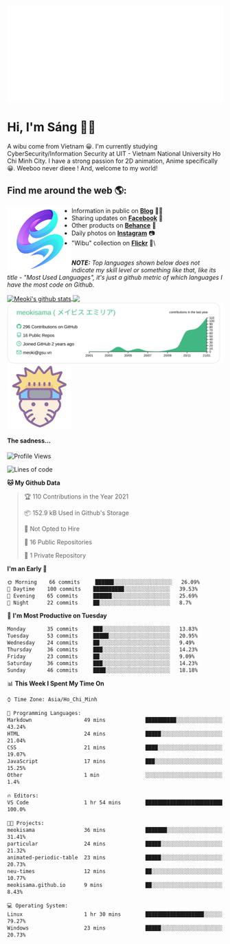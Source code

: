 <p align="center">
<a href="https://meokisama.github.io">
    <img src="effect.svg"/>
</a>
</p>

# Hi, I'm Sáng 👋🏾
A wibu come from Vietnam 😀. I'm currently studying CyberSecurity/Information Security at UIT - Vietnam National University Ho Chi Minh City. I have a strong passion for 2D animation, Anime specifically 😀. Weeboo never dieee ! And, welcome to my world!


## Find me around the web 🌎:
<a href="https://facebook.com/slytherinnn/"><img align="left" width="150" height="150" src="https://github.com/meokisama/meokisama/blob/master/image/2750554.png"> </a>
- Information in public on <a href="https://meokisama.github.io/">__Blog__</a> ✍🏾
- Sharing updates on <a href="https://facebook.com/slytherinnn/">__Facebook__</a> 💼
- Other products on <a href="https://www.behance.net/meokisama">__Behance__</a> 🏓
- Daily photos on <a href="https://www.instagram.com/hi.im.meoki/">__Instagram__</a> 📷
- "Wibu" collection on <a href="https://www.flickr.com/photos/meokisama/albums">__Flickr__</a> 👾\
##
___NOTE:___ _Top languages shown below does not indicate my skill level or something like that, like its title - "Most Used Languages", it's just a github metric of which languages I have the most code on Github._


<a href="https://github.com/meokisama">
  <img align="center" src="https://github-readme-stats.vercel.app/api?username=meokisama&show_icons=true&include_all_commits=true&theme=vue" alt="Meoki's github stats" />
</a>
<a href="https://github.com/meokisama">
  <img align="center" src="https://github-readme-stats.vercel.app/api/top-langs/?username=meokisama&layout=compact&theme=vue&langs_count=10" />
</a>

<div style="overflow: hidden;justify-content:space-around;">
  <img align="center" src="https://raw.githubusercontent.com/meokisama/meokisama/master/profile-summary-card-output/vue/0-profile-details.svg"/>
  <img align="center" src="image/favicon.png" width="150">
</div>

#### The sadness...

<!--START_SECTION:waka-->
![Profile Views](http://img.shields.io/badge/Profile%20Views-0-blue)

![Lines of code](https://img.shields.io/badge/From%20Hello%20World%20I%27ve%20Written-642615%20lines%20of%20code-blue)

**🐱 My Github Data** 

> 🏆 110 Contributions in the Year 2021
 > 
> 📦 152.9 kB Used in Github's Storage 
 > 
> 🚫 Not Opted to Hire
 > 
> 📜 16 Public Repositories 
 > 
> 🔑 1 Private Repository 
 > 
**I'm an Early 🐤** 

```text
🌞 Morning    66 commits     ██████░░░░░░░░░░░░░░░░░░░   26.09% 
🌆 Daytime    100 commits    ██████████░░░░░░░░░░░░░░░   39.53% 
🌃 Evening    65 commits     ██████░░░░░░░░░░░░░░░░░░░   25.69% 
🌙 Night      22 commits     ██░░░░░░░░░░░░░░░░░░░░░░░   8.7%

```
📅 **I'm Most Productive on Tuesday** 

```text
Monday       35 commits     ███░░░░░░░░░░░░░░░░░░░░░░   13.83% 
Tuesday      53 commits     █████░░░░░░░░░░░░░░░░░░░░   20.95% 
Wednesday    24 commits     ██░░░░░░░░░░░░░░░░░░░░░░░   9.49% 
Thursday     36 commits     ███░░░░░░░░░░░░░░░░░░░░░░   14.23% 
Friday       23 commits     ██░░░░░░░░░░░░░░░░░░░░░░░   9.09% 
Saturday     36 commits     ███░░░░░░░░░░░░░░░░░░░░░░   14.23% 
Sunday       46 commits     ████░░░░░░░░░░░░░░░░░░░░░   18.18%

```


📊 **This Week I Spent My Time On** 

```text
⌚︎ Time Zone: Asia/Ho_Chi_Minh

💬 Programming Languages: 
Markdown                 49 mins             ██████████░░░░░░░░░░░░░░░   43.24% 
HTML                     24 mins             █████░░░░░░░░░░░░░░░░░░░░   21.04% 
CSS                      21 mins             ████░░░░░░░░░░░░░░░░░░░░░   19.07% 
JavaScript               17 mins             ███░░░░░░░░░░░░░░░░░░░░░░   15.25% 
Other                    1 min               ░░░░░░░░░░░░░░░░░░░░░░░░░   1.4%

🔥 Editors: 
VS Code                  1 hr 54 mins        █████████████████████████   100.0%

🐱‍💻 Projects: 
meokisama                36 mins             ███████░░░░░░░░░░░░░░░░░░   31.41% 
particular               24 mins             █████░░░░░░░░░░░░░░░░░░░░   21.32% 
animated-periodic-table  23 mins             █████░░░░░░░░░░░░░░░░░░░░   20.73% 
neu-times                12 mins             ██░░░░░░░░░░░░░░░░░░░░░░░   10.77% 
meokisama.github.io      9 mins              ██░░░░░░░░░░░░░░░░░░░░░░░   8.43%

💻 Operating System: 
Linux                    1 hr 30 mins        ███████████████████░░░░░░   79.27% 
Windows                  23 mins             █████░░░░░░░░░░░░░░░░░░░░   20.73%

```


<!--END_SECTION:waka-->
